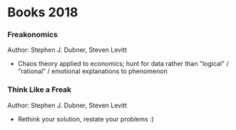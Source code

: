 Books 2018
==========

### Freakonomics

Author: Stephen J. Dubner, Steven Levitt

- Chaos theory applied to economics; hunt for data rather than "logical" / "rational" / emotional explanations to phenomenon

### Think Like a Freak

Author: Stephen J. Dubner, Steven Levitt

- Rethink your solution, restate your problems :)
